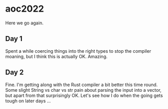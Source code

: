 # aoc2022

Here we go again.

## Day 1
Spent a while coercing things into the right types to stop the compiler moaning, but I think this is actually OK. Amazing.

## Day 2
Fine. I'm getting along with the Rust compiler a bit better this time round. Some slight String vs char vs str pain about parsing the input into a vector, but apart from that surprisingly OK. Let's see how I do when the going gets tough on later days ... 